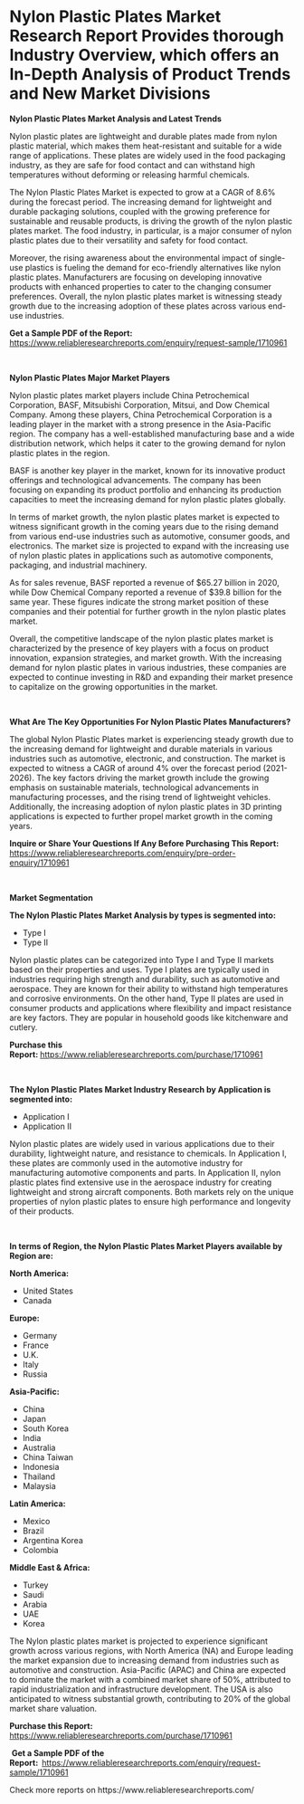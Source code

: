 <p><h1>Nylon Plastic Plates Market Research Report Provides thorough Industry Overview, which offers an In-Depth Analysis of Product Trends and New Market Divisions</h1></p><p><strong>Nylon Plastic Plates Market Analysis and Latest Trends</strong></p>
<p><p>Nylon plastic plates are lightweight and durable plates made from nylon plastic material, which makes them heat-resistant and suitable for a wide range of applications. These plates are widely used in the food packaging industry, as they are safe for food contact and can withstand high temperatures without deforming or releasing harmful chemicals.</p><p>The Nylon Plastic Plates Market is expected to grow at a CAGR of 8.6% during the forecast period. The increasing demand for lightweight and durable packaging solutions, coupled with the growing preference for sustainable and reusable products, is driving the growth of the nylon plastic plates market. The food industry, in particular, is a major consumer of nylon plastic plates due to their versatility and safety for food contact.</p><p>Moreover, the rising awareness about the environmental impact of single-use plastics is fueling the demand for eco-friendly alternatives like nylon plastic plates. Manufacturers are focusing on developing innovative products with enhanced properties to cater to the changing consumer preferences. Overall, the nylon plastic plates market is witnessing steady growth due to the increasing adoption of these plates across various end-use industries.</p></p>
<p><strong>Get a Sample PDF of the Report:&nbsp;</strong> <a href="https://www.reliableresearchreports.com/enquiry/request-sample/1710961">https://www.reliableresearchreports.com/enquiry/request-sample/1710961</a></p>
<p>&nbsp;</p>
<p><strong>Nylon Plastic Plates Major Market Players</strong></p>
<p><p>Nylon plastic plates market players include China Petrochemical Corporation, BASF, Mitsubishi Corporation, Mitsui, and Dow Chemical Company. Among these players, China Petrochemical Corporation is a leading player in the market with a strong presence in the Asia-Pacific region. The company has a well-established manufacturing base and a wide distribution network, which helps it cater to the growing demand for nylon plastic plates in the region.</p><p>BASF is another key player in the market, known for its innovative product offerings and technological advancements. The company has been focusing on expanding its product portfolio and enhancing its production capacities to meet the increasing demand for nylon plastic plates globally.</p><p>In terms of market growth, the nylon plastic plates market is expected to witness significant growth in the coming years due to the rising demand from various end-use industries such as automotive, consumer goods, and electronics. The market size is projected to expand with the increasing use of nylon plastic plates in applications such as automotive components, packaging, and industrial machinery.</p><p>As for sales revenue, BASF reported a revenue of $65.27 billion in 2020, while Dow Chemical Company reported a revenue of $39.8 billion for the same year. These figures indicate the strong market position of these companies and their potential for further growth in the nylon plastic plates market.</p><p>Overall, the competitive landscape of the nylon plastic plates market is characterized by the presence of key players with a focus on product innovation, expansion strategies, and market growth. With the increasing demand for nylon plastic plates in various industries, these companies are expected to continue investing in R&D and expanding their market presence to capitalize on the growing opportunities in the market.</p></p>
<p>&nbsp;</p>
<p><strong>What Are The Key Opportunities For Nylon Plastic Plates Manufacturers?</strong></p>
<p><p>The global Nylon Plastic Plates market is experiencing steady growth due to the increasing demand for lightweight and durable materials in various industries such as automotive, electronic, and construction. The market is expected to witness a CAGR of around 4% over the forecast period (2021-2026). The key factors driving the market growth include the growing emphasis on sustainable materials, technological advancements in manufacturing processes, and the rising trend of lightweight vehicles. Additionally, the increasing adoption of nylon plastic plates in 3D printing applications is expected to further propel market growth in the coming years.</p></p>
<p><strong>Inquire or Share Your Questions If Any Before Purchasing This Report:</strong> <a href="https://www.reliableresearchreports.com/enquiry/pre-order-enquiry/1710961">https://www.reliableresearchreports.com/enquiry/pre-order-enquiry/1710961</a></p>
<p>&nbsp;</p>
<p><strong>Market Segmentation</strong></p>
<p><strong>The Nylon Plastic Plates Market Analysis by types is segmented into:</strong></p>
<p><ul><li>Type I</li><li>Type II</li></ul></p>
<p><p>Nylon plastic plates can be categorized into Type I and Type II markets based on their properties and uses. Type I plates are typically used in industries requiring high strength and durability, such as automotive and aerospace. They are known for their ability to withstand high temperatures and corrosive environments. On the other hand, Type II plates are used in consumer products and applications where flexibility and impact resistance are key factors. They are popular in household goods like kitchenware and cutlery.</p></p>
<p><strong>Purchase this Report:&nbsp;</strong><a href="https://www.reliableresearchreports.com/purchase/1710961">https://www.reliableresearchreports.com/purchase/1710961</a></p>
<p>&nbsp;</p>
<p><strong>The Nylon Plastic Plates Market Industry Research by Application is segmented into:</strong></p>
<p><ul><li>Application I</li><li>Application II</li></ul></p>
<p><p>Nylon plastic plates are widely used in various applications due to their durability, lightweight nature, and resistance to chemicals. In Application I, these plates are commonly used in the automotive industry for manufacturing automotive components and parts. In Application II, nylon plastic plates find extensive use in the aerospace industry for creating lightweight and strong aircraft components. Both markets rely on the unique properties of nylon plastic plates to ensure high performance and longevity of their products.</p></p>
<p>&nbsp;</p>
<p><strong>In terms of Region, the Nylon Plastic Plates Market Players available by Region are:</strong></p>
<p>
    <p> <strong> North America: </strong>
        <ul>
            <li>United States</li>
            <li>Canada</li>
        </ul>
        </p> 
    <p> <strong> Europe: </strong>
        <ul>
            <li>Germany</li>
            <li>France</li>
            <li>U.K.</li>
            <li>Italy</li>
            <li>Russia</li>
        </ul>
        </p> 
    <p> <strong> Asia-Pacific: </strong>
        <ul>
            <li>China</li>
            <li>Japan</li>
            <li>South Korea</li>
            <li>India</li>
            <li>Australia</li>
            <li>China Taiwan</li>
            <li>Indonesia</li>
            <li>Thailand</li>
            <li>Malaysia</li>
        </ul>
        </p> 
    <p> <strong> Latin America: </strong>
        <ul>
            <li>Mexico</li>
            <li>Brazil</li>
            <li>Argentina Korea</li>
            <li>Colombia</li>
        </ul>
        </p> 
    <p> <strong> Middle East & Africa: </strong>
        <ul>
            <li>Turkey</li>
            <li>Saudi</li>
            <li>Arabia</li>
            <li>UAE</li>
            <li>Korea</li>
        </ul>
    </p>
    </p>
<p><p>The Nylon plastic plates market is projected to experience significant growth across various regions, with North America (NA) and Europe leading the market expansion due to increasing demand from industries such as automotive and construction. Asia-Pacific (APAC) and China are expected to dominate the market with a combined market share of 50%, attributed to rapid industrialization and infrastructure development. The USA is also anticipated to witness substantial growth, contributing to 20% of the global market share valuation.</p></p>
<p><strong>Purchase this Report: </strong><a href="https://www.reliableresearchreports.com/purchase/1710961">https://www.reliableresearchreports.com/purchase/1710961</a></p>
<p>&nbsp;<strong>Get a Sample PDF of the Report:&nbsp;&nbsp;</strong><a href="https://www.reliableresearchreports.com/enquiry/request-sample/1710961">https://www.reliableresearchreports.com/enquiry/request-sample/1710961</a></p>
<p><strong></strong></p>
<p>Check more reports on https://www.reliableresearchreports.com/</p>